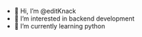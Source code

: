 - 👋 Hi, I’m @editKnack
- 👀 I’m interested in backend development
- 🌱 I’m currently learning python

<!---
editKnack/editKnack is a ✨ special ✨ repository because its `README.md` (this file) appears on your GitHub profile.
You can click the Preview link to take a look at your changes.
--->
